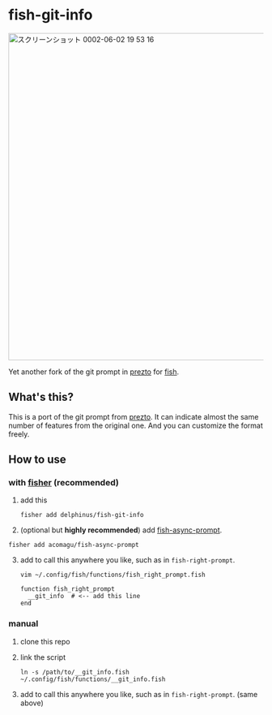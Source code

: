 # fish-git-info

<img width="645" alt="スクリーンショット 0002-06-02 19 53 16" src="https://user-images.githubusercontent.com/1239245/83512189-d3ce7380-a50a-11ea-80ff-6277cb12ad28.png">

Yet another fork of the git prompt in [prezto][] for [fish][].

[prezto]: https://github.com/sorin-ionescu/prezto
[fish]: https://fishshell.com

## What's this?

This is a port of the git prompt from [prezto][]. It can indicate almost the
same number of features from the original one. And you can customize the format
freely.

## How to use

### with [fisher][] (recommended)

[fisher]: https://github.com/jorgebucaran/fisher

1. add this

   ```fish
   fisher add delphinus/fish-git-info
   ```

2. (optional but **highly recommended**) add [fish-async-prompt][].

[fish-async-prompt]: https://github.com/acomagu/fish-async-prompt

   ```fish
   fisher add acomagu/fish-async-prompt
   ```

3. add to call this anywhere you like, such as in `fish-right-prompt`.

   ```fish
   vim ~/.config/fish/functions/fish_right_prompt.fish
   ```

   ```fish
   function fish_right_prompt
     __git_info  # <-- add this line
   end
   ```

### manual

1. clone this repo
2. link the script

   ```fish
   ln -s /path/to/__git_info.fish ~/.config/fish/functions/__git_info.fish
   ```

3. add to call this anywhere you like, such as in `fish-right-prompt`. (same
   above)
